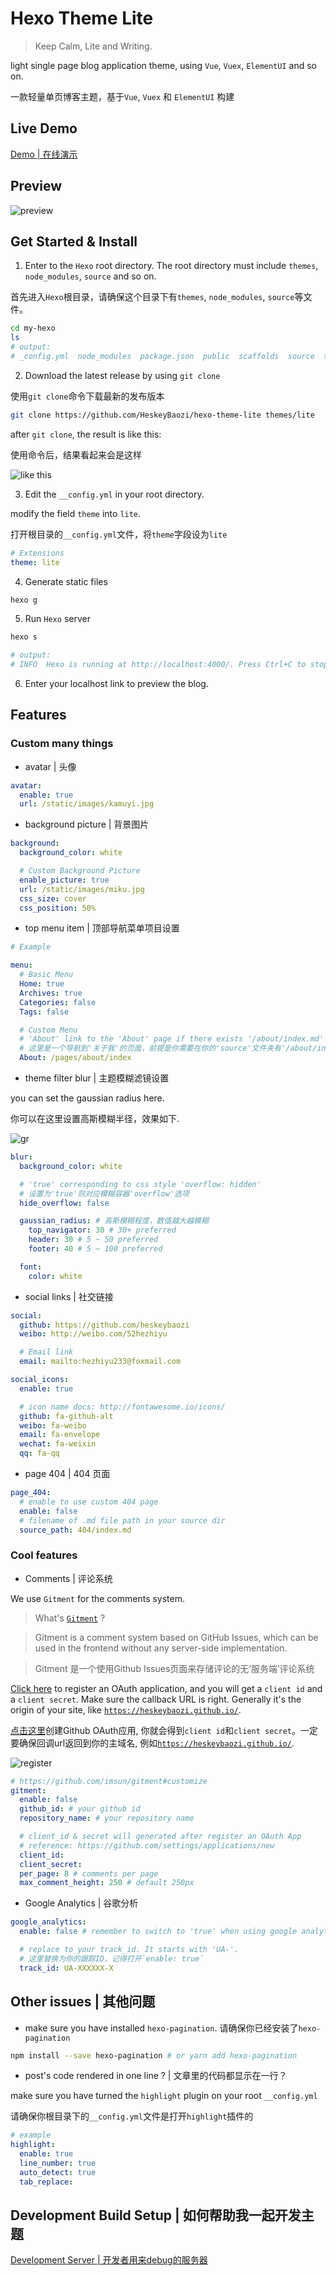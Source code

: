# Hexo Theme Lite

> Keep Calm, Lite and Writing.

light single page blog application theme, using `Vue`, `Vuex`, `ElementUI` and so on.

一款轻量单页博客主题，基于`Vue`, `Vuex` 和 `ElementUI` 构建


## Live Demo

[Demo | 在线演示](https://heskeybaozi.github.io/)

## Preview

![preview](./docs/preview2.jpg)

## Get Started & Install

1. Enter to the `Hexo` root directory. The root directory must include `themes`, `node_modules`, `source` and so on.

首先进入`Hexo`根目录，请确保这个目录下有`themes`, `node_modules`, `source`等文件。

```bash
cd my-hexo
ls
# output:
# _config.yml  node_modules  package.json  public  scaffolds  source  themes
```

2. Download the latest release by using `git clone`

使用`git clone`命令下载最新的发布版本

```bash
git clone https://github.com/HeskeyBaozi/hexo-theme-lite themes/lite
```

after `git clone`, the result is like this:

使用命令后，结果看起来会是这样

![like this](./docs/depre.png)

3. Edit the `__config.yml` in your root directory.

modify the field `theme` into `lite`.

打开根目录的`__config.yml`文件，将`theme`字段设为`lite`

```yml
# Extensions
theme: lite
```

4. Generate static files
```bash
hexo g
```

5. Run `Hexo` server
```bash
hexo s

# output:
# INFO  Hexo is running at http://localhost:4000/. Press Ctrl+C to stop.
```

6. Enter your localhost link to preview the blog.


## Features

### Custom many things

- avatar | 头像

```yml
avatar:
  enable: true
  url: /static/images/kamuyi.jpg
```

- background picture | 背景图片

```yml
background:
  background_color: white

  # Custom Background Picture
  enable_picture: true
  url: /static/images/miku.jpg
  css_size: cover
  css_position: 50%
```

- top menu item | 顶部导航菜单项目设置

```yml
# Example

menu:
  # Basic Menu
  Home: true
  Archives: true
  Categories: false
  Tags: false

  # Custom Menu
  # 'About' link to the 'About' page if there exists '/about/index.md' in your 'source' dir.
  # 这里是一个导航到'关于我'的页面，前提是你需要在你的'source'文件夹有'/about/index.md'文件
  About: /pages/about/index
```
- theme filter blur | 主题模糊滤镜设置

you can set the gaussian radius here.

你可以在这里设置高斯模糊半径，效果如下.

![gr](./docs/gr.png)

```yml
blur:
  background_color: white

  # 'true' corresponding to css style 'overflow: hidden'
  # 设置为'true'则对应模糊容器'overflow'选项
  hide_overflow: false

  gaussian_radius: # 高斯模糊程度，数值越大越模糊
    top_navigator: 30 # 30+ preferred
    header: 30 # 5 ~ 50 preferred
    footer: 40 # 5 ~ 100 preferred

  font:
    color: white
```

- social links | 社交链接

```yml
social:
  github: https://github.com/heskeybaozi
  weibo: http://weibo.com/52hezhiyu

  # Email link
  email: mailto:hezhiyu233@foxmail.com

social_icons:
  enable: true

  # icon name docs: http://fontawesome.io/icons/
  github: fa-github-alt
  weibo: fa-weibo
  email: fa-envelope
  wechat: fa-weixin
  qq: fa-qq
```

- page 404 | 404 页面

```yml
page_404:
  # enable to use custom 404 page
  enable: false
  # filename of .md file path in your source dir
  source_path: 404/index.md
```

### Cool features

- Comments | 评论系统

We use `Gitment` for the comments system.

> What's [`Gitment`](https://github.com/imsun/gitment) ?

> Gitment is a comment system based on GitHub Issues, which can be used in the frontend without any server-side implementation.

> Gitment 是一个使用Github Issues页面来存储评论的无‘服务端’评论系统

[Click here](https://github.com/settings/applications/new) to register an OAuth application, and you will get a `client id` and a `client secret`.
Make sure the callback URL is right. Generally it's the origin of your site, like [`https://heskeybaozi.github.io/`](https://heskeybaozi.github.io/).

[点击这里](https://github.com/settings/applications/new)创建Github OAuth应用, 你就会得到`client id`和`client secret`。一定要确保回调url返回到你的主域名, 例如[`https://heskeybaozi.github.io/`](https://heskeybaozi.github.io/).

![register](./docs/registerOAuth.png)

```yml
# https://github.com/imsun/gitment#customize
gitment:
  enable: false
  github_id: # your github id
  repository_name: # your repository name

  # client_id & secret will generated after register an OAuth App
  # reference: https://github.com/settings/applications/new
  client_id:
  client_secret:
  per_page: 8 # comments per page
  max_comment_height: 250 # default 250px
```

- Google Analytics | 谷歌分析

```yml
google_analytics:
  enable: false # remember to switch to 'true' when using google analytics

  # replace to your track_id. It starts with 'UA-'.
  # 这里替换为你的跟踪ID，记得打开`enable: true`
  track_id: UA-XXXXXX-X
```
## Other issues | 其他问题

- make sure you have installed `hexo-pagination`. 请确保你已经安装了`hexo-pagination`
```bash
npm install --save hexo-pagination # or yarn add hexo-pagination
```

- post's code rendered in one line ? | 文章里的代码都显示在一行？

make sure you have turned the `highlight` plugin on your root `__config.yml`

请确保你根目录下的`__config.yml`文件是打开`highlight`插件的

```yml
# example
highlight:
  enable: true
  line_number: true
  auto_detect: true
  tab_replace:
```

## Development Build Setup | 如何帮助我一起开发主题

[Development Server | 开发者用来debug的服务器](https://github.com/HeskeyBaozi/lite-se)
